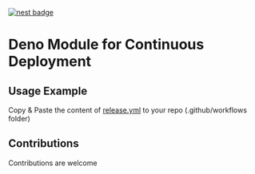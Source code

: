 [![nest badge](https://nest.land/badge.svg)](https://nest.land/package/CICD)
# Deno Module for Continuous Deployment

## Usage Example 
Copy & Paste the content of [release.yml](tbd) to your repo (.github/workflows folder)  

## Contributions
Contributions are welcome



